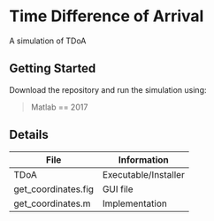 # Time Difference of Arrival
A simulation of TDoA 
## Getting Started
Download the repository and run the simulation using:
> Matlab == 2017
>
## Details
| File | Information |
|-------|------------|
| TDoA  | Executable/Installer | 
| get_coordinates.fig  | GUI file | 
| get_coordinates.m  | Implementation  | 
